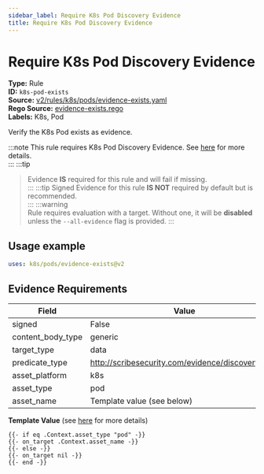 ```yaml
---
sidebar_label: Require K8s Pod Discovery Evidence
title: Require K8s Pod Discovery Evidence
---  
```

# Require K8s Pod Discovery Evidence  
**Type:** Rule  
**ID:** `k8s-pod-exists`  
**Source:** [v2/rules/k8s/pods/evidence-exists.yaml](https://github.com/scribe-public/sample-policies/blob/main/v2/rules/k8s/pods/evidence-exists.yaml)  
**Rego Source:** [evidence-exists.rego](https://github.com/scribe-public/sample-policies/blob/main/v2/rules/k8s/pods/evidence-exists.rego)  
**Labels:** K8s, Pod  

Verify the K8s Pod exists as evidence.

:::note 
This rule requires K8s Pod Discovery Evidence. See [here](/docs/platforms/discover#k8s-discovery) for more details.  
::: 
:::tip 
> Evidence **IS** required for this rule and will fail if missing.  
::: 
:::tip 
Signed Evidence for this rule **IS NOT** required by default but is recommended.  
::: 
:::warning  
Rule requires evaluation with a target. Without one, it will be **disabled** unless the `--all-evidence` flag is provided.
::: 

## Usage example

```yaml
uses: k8s/pods/evidence-exists@v2
```

## Evidence Requirements  
| Field | Value |
|-------|-------|
| signed | False |
| content_body_type | generic |
| target_type | data |
| predicate_type | http://scribesecurity.com/evidence/discovery/v0.1 |
| asset_platform | k8s |
| asset_type | pod |
| asset_name | Template value (see below) |

**Template Value** (see [here](/docs/valint/initiatives#template-arguments) for more details)

```
{{- if eq .Context.asset_type "pod" -}}
{{- on_target .Context.asset_name -}}
{{- else -}}
{{- on_target nil -}}
{{- end -}}
```

